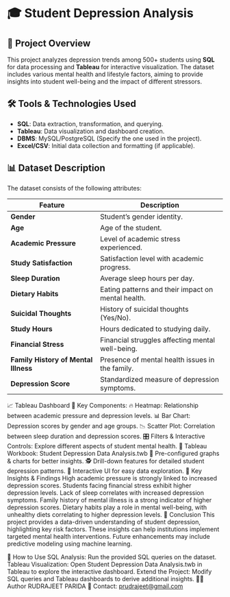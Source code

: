 # 🎓 Student Depression Analysis

## 📌 Project Overview
This project analyzes depression trends among 500+ students using **SQL** for data processing and **Tableau** for interactive visualization. The dataset includes various mental health and lifestyle factors, aiming to provide insights into student well-being and the impact of different stressors.

## 🛠 Tools & Technologies Used
- **SQL**: Data extraction, transformation, and querying.
- **Tableau**: Data visualization and dashboard creation.
- **DBMS**: MySQL/PostgreSQL (Specify the one used in the project).
- **Excel/CSV**: Initial data collection and formatting (if applicable).

## 📊 Dataset Description
The dataset consists of the following attributes:

| Feature                        | Description |
|--------------------------------|-------------|
| **Gender**                     | Student’s gender identity. |
| **Age**                        | Age of the student. |
| **Academic Pressure**          | Level of academic stress experienced. |
| **Study Satisfaction**         | Satisfaction level with academic progress. |
| **Sleep Duration**             | Average sleep hours per day. |
| **Dietary Habits**             | Eating patterns and their impact on mental health. |
| **Suicidal Thoughts**          | History of suicidal thoughts (Yes/No). |
| **Study Hours**                | Hours dedicated to studying daily. |
| **Financial Stress**           | Financial struggles affecting mental well-being. |
| **Family History of Mental Illness** | Presence of mental health issues in the family. |
| **Depression Score**           | Standardized measure of depression symptoms. |
📈 Tableau Dashboard
📌 Key Components:
🔥 Heatmap: Relationship between academic pressure and depression levels.
📊 Bar Chart: Depression scores by gender and age groups.
📉 Scatter Plot: Correlation between sleep duration and depression scores.
🎛 Filters & Interactive Controls: Explore different aspects of student mental health.
📂 Tableau Workbook: Student Depression Data Analysis.twb
📌 Pre-configured graphs & charts for better insights.
🕵️ Drill-down features for detailed student depression patterns.
📌 Interactive UI for easy data exploration.
🔑 Key Insights & Findings
High academic pressure is strongly linked to increased depression scores.
Students facing financial stress exhibit higher depression levels.
Lack of sleep correlates with increased depression symptoms.
Family history of mental illness is a strong indicator of higher depression scores.
Dietary habits play a role in mental well-being, with unhealthy diets correlating to higher depression levels.
🎯 Conclusion
This project provides a data-driven understanding of student depression, highlighting key risk factors. These insights can help institutions implement targeted mental health interventions. Future enhancements may include predictive modeling using machine learning.

🚀 How to Use
SQL Analysis: Run the provided SQL queries on the dataset.
Tableau Visualization: Open Student Depression Data Analysis.twb in Tableau to explore the interactive dashboard.
Extend the Project: Modify SQL queries and Tableau dashboards to derive additional insights.
🧑‍💻 Author
      RUDRAJEET PARIDA
📧 Contact: prudrajeet@gmail.com


